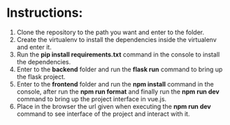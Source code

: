 # Instructions:

1. Clone the repository to the path you want and enter to the folder.
2. Create the virtualenv to install the dependencies inside the virtualenv and enter it.
3. Run the **pip install requirements.txt** command in the console to install the dependencies.
4. Enter to the **backend** folder and run the **flask run** command to bring up the flask project.
5. Enter to the **frontend** folder and run the **npm install** command in the console, after run the **npm run format** and finally run the **npm run dev** command to bring up the project interface in vue.js.
6. Place in the browser the url given when executing the **npm run dev** command to see interface of the project and interact with it.
